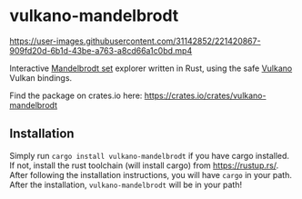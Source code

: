 



# vulkano-mandelbrodt
https://user-images.githubusercontent.com/31142852/221420867-909fd20d-6b1d-43be-a763-a8cd66a1c0bd.mp4

Interactive [Mandelbrodt set](https://en.wikipedia.org/wiki/Mandelbrot_set) explorer
written in Rust, using the safe [Vulkano](https://vulkano.rs/) Vulkan bindings.

Find the package on crates.io here: https://crates.io/crates/vulkano-mandelbrodt

## Installation
Simply run `cargo install vulkano-mandelbrodt` if you have cargo installed.
If not, install the rust toolchain (will install cargo) from https://rustup.rs/. After following
the installation instructions, you will have `cargo` in your path.
After the installation, `vulkano-mandelbrodt` will be in your path!
